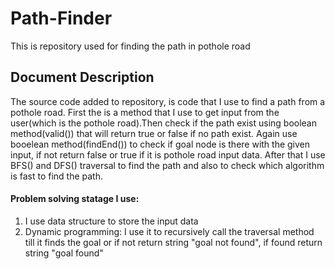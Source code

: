 # Path-Finder
This is repository used for finding the path in pothole road 

## Document Description
The source code added to repository, is code that I use to find a path from a pothole road. First the is a method that I use to get input from the user(which is the pothole road).Then check if the path exist using boolean method(valid()) that will return true or false if no path exist. Again use booelean method(findEnd()) to check if goal node is there with the given input, if not return false or true if it is pothole road input data. After that I use BFS() and DFS() traversal to find the path and also to check which algorithm is fast to find the path.

#### Problem solving statage I use:
1) I use data structure to store the input data
2) Dynamic programming: I use it to recursively call the traversal method till it finds the goal or if not return string "goal not found", if found return string "goal found"